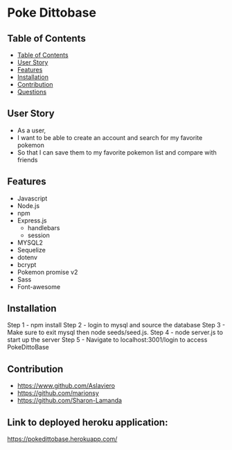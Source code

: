 # Poke Dittobase

## Table of Contents
- [Table of Contents](#table-of-contents)
- [User Story](#user-story)
- [Features](#features)
- [Installation](#installation)
- [Contribution](#contribution)
- [Questions](#questions)

## User Story
 * As a user,
 * I want to be able to create an account and search for my favorite pokemon
 * So that I can save them to my favorite pokemon list and compare with friends

## Features
 * Javascript
 * Node.js
 * npm
 * Express.js
    * handlebars
    * session
 * MYSQL2
 * Sequelize
 * dotenv
 * bcrypt
 * Pokemon promise v2
 * Sass
 * Font-awesome

## Installation
Step 1 - npm install
Step 2 - login to mysql and source the database
Step 3 - Make sure to exit mysql then node seeds/seed.js.
Step 4 - node server.js to start up the server
Step 5 - Navigate to localhost:3001/login to access PokeDittoBase


## Contribution
 * https://www.github.com/Aslaviero
 * https://github.com/marionsy
 * https://github.com/Sharon-Lamanda

## Link to deployed heroku application:

https://pokedittobase.herokuapp.com/


